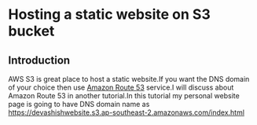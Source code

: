 # Hosting a static website on S3 bucket

## Introduction
AWS S3 is great place to host a static website.If you want the DNS domain of your choice then use [Amazon Route 53](https://aws.amazon.com/route53/) service.I will discuss about Amazon Route 53 in another tutorial.In this tutorial my personal website page is going to have DNS domain name as<br> 
<a href="https://devashishwebsite.s3.ap-southeast-2.amazonaws.com/index.html" target="new">https://devashishwebsite.s3.ap-southeast-2.amazonaws.com/index.html</a>